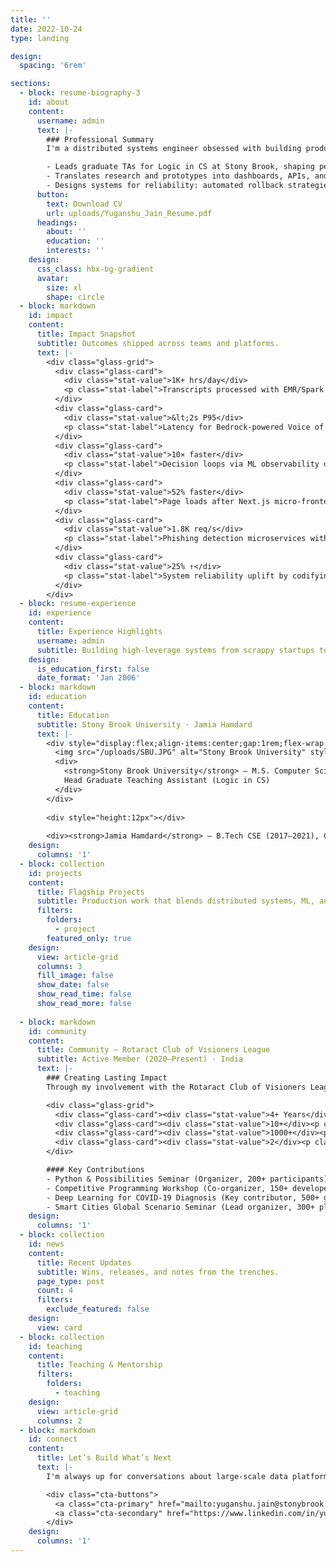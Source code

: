 ```yaml
---
title: ''
date: 2022-10-24
type: landing

design:
  spacing: '6rem'

sections:
  - block: resume-biography-3
    id: about
    content:
      username: admin
      text: |-
        ### Professional Summary
        I'm a distributed systems engineer obsessed with building production-grade data platforms, resilient microservices, and applied machine learning products that ship to stakeholders fast. I mix research-grade rigor with product intuition—whether it's orchestrating ETL pipelines over petabyte-scale telemetry or shipping AI copilots that unblock decision makers in minutes instead of hours.

        - Leads graduate TAs for Logic in CS at Stony Brook, shaping pedagogy and mentoring peers.
        - Translates research and prototypes into dashboards, APIs, and developer tooling that move business metrics.
        - Designs systems for reliability: automated rollback strategies, observability-first infrastructure, and graceful degradation everywhere.
      button:
        text: Download CV
        url: uploads/Yuganshu_Jain_Resume.pdf
      headings:
        about: ''
        education: ''
        interests: ''
    design:
      css_class: hbx-bg-gradient
      avatar:
        size: xl
        shape: circle
  - block: markdown
    id: impact
    content:
      title: Impact Snapshot
      subtitle: Outcomes shipped across teams and platforms.
      text: |-
        <div class="glass-grid">
          <div class="glass-card">
            <div class="stat-value">1K+ hrs/day</div>
            <p class="stat-label">Transcripts processed with EMR/Spark ETL orchestrated in Java with zero-downtime retries.</p>
          </div>
          <div class="glass-card">
            <div class="stat-value">&lt;2s P95</div>
            <p class="stat-label">Latency for Bedrock-powered Voice of Advertiser copilot serving 500+ Ads stakeholders.</p>
          </div>
          <div class="glass-card">
            <div class="stat-value">10× faster</div>
            <p class="stat-label">Decision loops via ML observability dashboards and automated alerting pipelines.</p>
          </div>
          <div class="glass-card">
            <div class="stat-value">52% faster</div>
            <p class="stat-label">Page loads after Next.js micro-frontends, caching strategy, and perf budgets at RSTech Softwares.</p>
          </div>
          <div class="glass-card">
            <div class="stat-value">1.8K req/s</div>
            <p class="stat-label">Phishing detection microservices with FastAPI + Redis deployed across Kubernetes.</p>
          </div>
          <div class="glass-card">
            <div class="stat-value">25% ↑</div>
            <p class="stat-label">System reliability uplift by codifying security, observability, and incident runbooks across engineering pods.</p>
          </div>
        </div>
  - block: resume-experience
    id: experience
    content:
      title: Experience Highlights
      username: admin
      subtitle: Building high-leverage systems from scrappy startups to Amazon-scale.
    design:
      is_education_first: false
      date_format: 'Jan 2006'
  - block: markdown
    id: education
    content:
      title: Education
      subtitle: Stony Brook University · Jamia Hamdard
      text: |-
        <div style="display:flex;align-items:center;gap:1rem;flex-wrap:wrap">
          <img src="/uploads/SBU.JPG" alt="Stony Brook University" style="height:72px;border-radius:12px;border:1px solid rgba(148,163,184,.35)"/>
          <div>
            <strong>Stony Brook University</strong> — M.S. Computer Science (2024–2026)<br/>
            Head Graduate Teaching Assistant (Logic in CS)
          </div>
        </div>
        
        <div style="height:12px"></div>
        
        <div><strong>Jamia Hamdard</strong> — B.Tech CSE (2017–2021), CGPA 9.6/10</div>
    design:
      columns: '1'
  - block: collection
    id: projects
    content:
      title: Flagship Projects
      subtitle: Production work that blends distributed systems, ML, and product craft.
      filters:
        folders:
          - project
        featured_only: true
    design:
      view: article-grid
      columns: 3
      fill_image: false
      show_date: false
      show_read_time: false
      show_read_more: false
  
  - block: markdown
    id: community
    content:
      title: Community — Rotaract Club of Visioners League
      subtitle: Active Member (2020–Present) · India
      text: |-
        ### Creating Lasting Impact
        Through my involvement with the Rotaract Club of Visioners League, I've combined technical expertise with community service to create meaningful change. Technology is most powerful when it serves people; education unlocks potential.

        <div class="glass-grid">
          <div class="glass-card"><div class="stat-value">4+ Years</div><p class="stat-label">Dedicated service & continuous engagement</p></div>
          <div class="glass-card"><div class="stat-value">10+</div><p class="stat-label">Events organized — technical workshops & seminars</p></div>
          <div class="glass-card"><div class="stat-value">1000+</div><p class="stat-label">People reached as direct beneficiaries</p></div>
          <div class="glass-card"><div class="stat-value">2</div><p class="stat-label">International events led/co-led with global impact</p></div>
        </div>

        #### Key Contributions
        - Python & Possibilities Seminar (Organizer, 200+ participants): introduced Python fundamentals and real-world applications. Skills: event management, technical education, public speaking.
        - Competitive Programming Workshop (Co-organizer, 150+ developers): STL and dynamic programming curriculum. Skills: workshop planning, mentoring, curriculum design.
        - Deep Learning for COVID-19 Diagnosis (Key contributor, 500+ global attendees): coordinated international experts on AI for public health. Skills: international event management, healthcare tech, research coordination.
        - Smart Cities Global Scenario Seminar (Lead organizer, 300+ planners & technologists): knowledge exchange on urban technology. Skills: strategic planning, urban tech, international collaboration.
    design:
      columns: '1'
  - block: collection
    id: news
    content:
      title: Recent Updates
      subtitle: Wins, releases, and notes from the trenches.
      page_type: post
      count: 4
      filters:
        exclude_featured: false
    design:
      view: card
  - block: collection
    id: teaching
    content:
      title: Teaching & Mentorship
      filters:
        folders:
          - teaching
    design:
      view: article-grid
      columns: 2
  - block: markdown
    id: connect
    content:
      title: Let’s Build What’s Next
      text: |-
        I'm always up for conversations about large-scale data platforms, reliability engineering, or building product-oriented ML systems. If you're shipping something ambitious—or want to collaborate on research and teaching—drop a line.

        <div class="cta-buttons">
          <a class="cta-primary" href="mailto:yuganshu.jain@stonybrook.edu">Schedule a conversation</a>
          <a class="cta-secondary" href="https://www.linkedin.com/in/yuganshu-jain-6047b6165/" target="_blank" rel="noopener">Connect on LinkedIn</a>
        </div>
    design:
      columns: '1'
---
```

